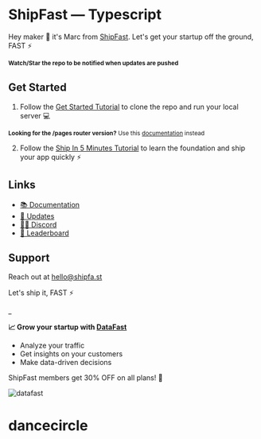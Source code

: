 # ShipFast — Typescript

Hey maker 👋 it's Marc from [ShipFast](https://shipfa.st/docs). Let's get your startup off the ground, FAST ⚡️

<sub>**Watch/Star the repo to be notified when updates are pushed**</sub>

## Get Started

1. Follow the [Get Started Tutorial](https://shipfa.st/docs) to clone the repo and run your local server 💻

<sub>**Looking for the /pages router version?** Use this [documentation](https://shipfa.st/docs-old) instead</sub>

2. Follow the [Ship In 5 Minutes Tutorial](https://shipfa.st/docs/tutorials/ship-in-5-minutes) to learn the foundation and ship your app quickly ⚡️

## Links

-   [📚 Documentation](https://shipfa.st/docs)
-   [📣 Updates](https://shipfast.beehiiv.com/)
-   [🧑‍💻 Discord](https://shipfa.st/dashboard)
-   [🥇 Leaderboard](https://shipfa.st/leaderboard)

## Support

Reach out at hello@shipfa.st

Let's ship it, FAST ⚡️

\_

**📈 Grow your startup with [DataFast](https://datafa.st?ref=shipfast_readme)**

-   Analyze your traffic
-   Get insights on your customers
-   Make data-driven decisions

ShipFast members get 30% OFF on all plans! 🎁

![datafast](https://github.com/user-attachments/assets/0bf09937-31d1-41d7-82bc-234b5c359a93)
# dancecircle
